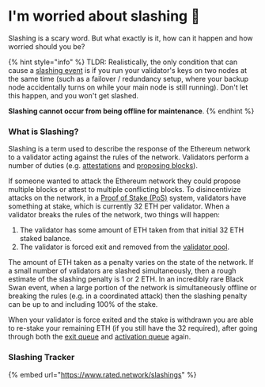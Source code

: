 # I'm worried about slashing 🔪

Slashing is a scary word. But what exactly is it, how can it happen and how worried should you be?

{% hint style="info" %}
TLDR: Realistically, the only condition that can cause a [slashing event](../staking-glossary.md#slashable-offenses) is if you run your validator's keys on two nodes at the same time (such as a failover / redundancy setup, where your backup node accidentally turns on while your main node is still running). Don't let this happen, and you won't get slashed.

**Slashing cannot occur from being offline for maintenance**.
{% endhint %}

### What is Slashing?

Slashing is a term used to describe the response of the Ethereum network to a validator acting against the rules of the network. Validators perform a number of duties (e.g. [attestations](../staking-glossary.md#attestation) and [proposing blocks](../staking-glossary.md#block-proposer)).

If someone wanted to attack the Ethereum network they could propose multiple blocks or attest to multiple conflicting blocks. To disincentivize attacks on the network, in a [Proof of Stake (PoS)](../staking-glossary.md#proof-of-stake-pos) system, validators have something at stake, which is currently 32 ETH per validator. When a validator breaks the rules of the network, two things will happen:

1. The validator has some amount of ETH taken from that initial 32 ETH staked balance.
2. The validator is forced exit and removed from the [validator pool](../staking-glossary.md#validator-pool).

The amount of ETH taken as a penalty varies on the state of the network. If a small number of validators are slashed simultaneously, then a rough estimate of the slashing penalty is 1 or 2 ETH. In an incredibly rare Black Swan event, when a large portion of the network is simultaneously offline or breaking the rules (e.g. in a coordinated attack) then the slashing penalty can be up to and including 100% of the stake.

When your validator is force exited and the stake is withdrawn you are able to re-stake your remaining ETH (if you still have the 32 required), after going through both the [exit queue](../staking-glossary.md#validator-queue) and [activation queue](../staking-glossary.md#validator-queue) again.

### Slashing Tracker

{% embed url="https://www.rated.network/slashings" %}
